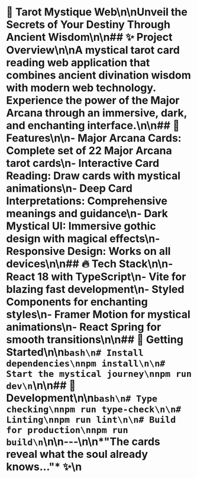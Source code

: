 # 🔮 Tarot Mystique Web\n\n**Unveil the Secrets of Your Destiny Through Ancient Wisdom**\n\n## ✨ Project Overview\n\nA mystical tarot card reading web application that combines ancient divination wisdom with modern web technology. Experience the power of the Major Arcana through an immersive, dark, and enchanting interface.\n\n## 🌙 Features\n\n- **Major Arcana Cards**: Complete set of 22 Major Arcana tarot cards\n- **Interactive Card Reading**: Draw cards with mystical animations\n- **Deep Card Interpretations**: Comprehensive meanings and guidance\n- **Dark Mystical UI**: Immersive gothic design with magical effects\n- **Responsive Design**: Works on all devices\n\n## 🔥 Tech Stack\n\n- **React 18** with TypeScript\n- **Vite** for blazing fast development\n- **Styled Components** for enchanting styles\n- **Framer Motion** for mystical animations\n- **React Spring** for smooth transitions\n\n## 🚀 Getting Started\n\n```bash\n# Install dependencies\nnpm install\n\n# Start the mystical journey\nnpm run dev\n```\n\n## 🌟 Development\n\n```bash\n# Type checking\nnpm run type-check\n\n# Linting\nnpm run lint\n\n# Build for production\nnpm run build\n```\n\n---\n\n*\"The cards reveal what the soul already knows...\"* ✨\n